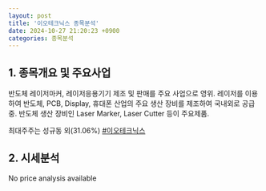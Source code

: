 ```yaml
---
layout: post
title: '이오테크닉스 종목분석'
date: 2024-10-27 21:20:23 +0900
categories: 종목분석
---
```


## 1. 종목개요 및 주요사업

반도체 레이저마커, 레이저응용기기 제조 및 판매를 주요 사업으로 영위. 레이저를 이용하여 반도체, PCB, Display, 휴대폰 산업의 주요 생산 장비를 제조하여 국내외로 공급중. 반도체 생산 장비인 Laser Marker, Laser Cutter 등이 주요제품. 

최대주주는 성규동 외(31.06%)
[#이오테크닉스](#)

## 2. 시세분석

No price analysis available
